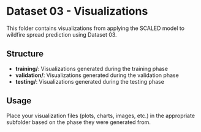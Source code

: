# Dataset 03 - Visualizations

This folder contains visualizations from applying the SCALED model to wildfire spread prediction using Dataset 03.

## Structure

- **training/**: Visualizations generated during the training phase
- **validation/**: Visualizations generated during the validation phase  
- **testing/**: Visualizations generated during the testing phase

## Usage

Place your visualization files (plots, charts, images, etc.) in the appropriate subfolder based on the phase they were generated from.